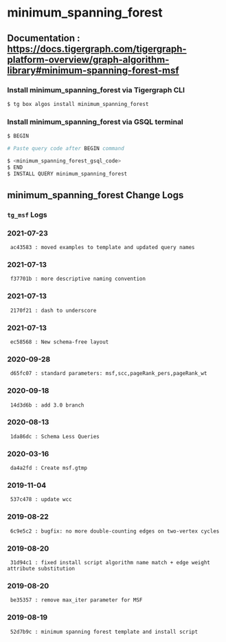 # minimum_spanning_forest
## Documentation : https://docs.tigergraph.com/tigergraph-platform-overview/graph-algorithm-library#minimum-spanning-forest-msf
### Install minimum_spanning_forest via Tigergraph CLI
```bash
$ tg box algos install minimum_spanning_forest
```
### Install minimum_spanning_forest via GSQL terminal
```bash
$ BEGIN 

# Paste query code after BEGIN command

$ <minimum_spanning_forest_gsql_code>
$ END 
$ INSTALL QUERY minimum_spanning_forest
```
## minimum_spanning_forest Change Logs

### `tg_msf` Logs
### 2021-07-23 
	 ac43583 : moved examples to template and updated query names
### 2021-07-13 
	 f37701b : more descriptive naming convention
### 2021-07-13 
	 2170f21 : dash to underscore
### 2021-07-13 
	 ec58568 : New schema-free layout
### 2020-09-28 
	 d65fc07 : standard parameters: msf,scc,pageRank_pers,pageRank_wt
### 2020-09-18 
	 14d3d6b : add 3.0 branch
### 2020-08-13 
	 1da86dc : Schema Less Queries
### 2020-03-16 
	 da4a2fd : Create msf.gtmp
### 2019-11-04 
	 537c478 : update wcc
### 2019-08-22 
	 6c9e5c2 : bugfix: no more double-counting edges on two-vertex cycles
### 2019-08-20 
	 31d94c1 : fixed install script algorithm name match + edge weight attribute substitution
### 2019-08-20 
	 be35357 : remove max_iter parameter for MSF
### 2019-08-19 
	 52d7b9c : minimum spanning forest template and install script
